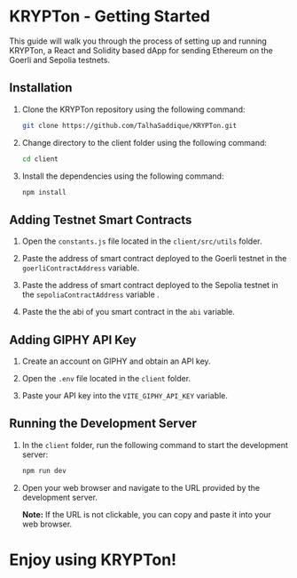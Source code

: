 # KRYPTon - Getting Started

This guide will walk you through the process of setting up and running KRYPTon, a React and Solidity based dApp for sending Ethereum on the Goerli and Sepolia testnets.

## Installation

1. Clone the KRYPTon repository using the following command:

    ```bash
    git clone https://github.com/TalhaSaddique/KRYPTon.git
    ```

2. Change directory to the client folder using the following command:

    ```bash
    cd client
    ```

3. Install the dependencies using the following command:

    ```bash
    npm install
    ```

## Adding Testnet Smart Contracts

1. Open the `constants.js` file located in the `client/src/utils` folder.

2. Paste the address of smart contract deployed to the Goerli testnet in the `goerliContractAddress` variable.

3. Paste the address of smart contract deployed to the Sepolia testnet in the `sepoliaContractAddress` variable .

4. Paste the the abi of you smart contract in the `abi` variable.


## Adding GIPHY API Key

1. Create an account on GIPHY and obtain an API key.

2. Open the `.env` file located in the `client` folder.

3. Paste your API key into the `VITE_GIPHY_API_KEY` variable.

## Running the Development Server

1. In the `client` folder, run the following command to start the development server:

    ```bash
    npm run dev
    ```

2. Open your web browser and navigate to the URL provided by the development server.

   **Note:** If the URL is not clickable, you can copy and paste it into your web browser.

# Enjoy using KRYPTon!

